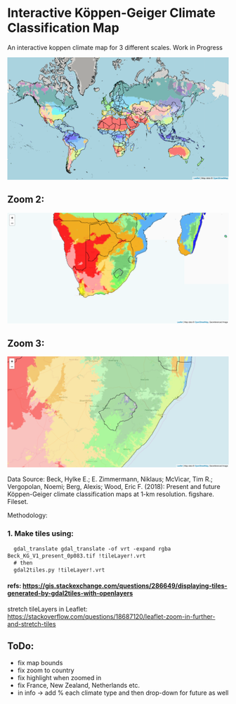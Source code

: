 # Interactive Köppen-Geiger Climate Classification Map
An interactive koppen climate map for 3 different scales. Work in Progress


![Figure 1: Current Map](images/koppengeiger_map1.png)

## Zoom 2:
![Figure 2: Zoom 2](images/KG_map_zoom2.png)[]()

## Zoom 3:
![Figure 3: Zoom 3](images/KG_map_zoom3.png)[]()


Data Source:
Beck, Hylke E.; E. Zimmermann, Niklaus; McVicar, Tim R.; Vergopolan, Noemi; Berg, Alexis; Wood, Eric F. (2018): Present and future Köppen-Geiger climate classification maps at 1-km resolution. figshare. Fileset.

Methodology:
### 1. Make tiles using:
```
  gdal_translate gdal_translate -of vrt -expand rgba Beck_KG_V1_present_0p083.tif !tileLayer!.vrt 
  # then
  gdal2tiles.py !tileLayer!.vrt
```


#### refs: https://gis.stackexchange.com/questions/286649/displaying-tiles-generated-by-gdal2tiles-with-openlayers
stretch tileLayers in Leaflet: https://stackoverflow.com/questions/18687120/leaflet-zoom-in-further-and-stretch-tiles

## ToDo:
* fix map bounds
* fix zoom to country
* fix highlight when zoomed in
* fix France, New Zealand, Netherlands etc.
* in info -> add % each climate type and then drop-down for future as well
